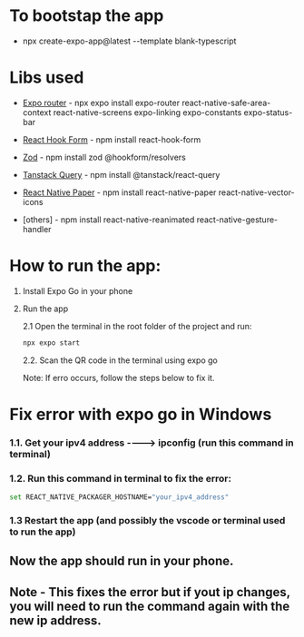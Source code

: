 # To bootstap the app

-   npx create-expo-app@latest --template blank-typescript

# Libs used

-   [Expo router](https://expo.github.io/router/docs/) - npx expo install expo-router react-native-safe-area-context react-native-screens expo-linking expo-constants expo-status-bar

-   [React Hook Form](https://react-hook-form.com/) - npm install react-hook-form

-   [Zod](https://zod.dev/) - npm install zod @hookform/resolvers

-   [Tanstack Query](https://tanstack.com/query/latest) - npm install @tanstack/react-query

-   [React Native Paper](https://nativebase.io/) - npm install react-native-paper react-native-vector-icons

-   [others] - npm install react-native-reanimated react-native-gesture-handler

# How to run the app:

1. Install Expo Go in your phone

2. Run the app

    2.1 Open the terminal in the root folder of the project and run:

    ```bash
    npx expo start
    ```

    2.2. Scan the QR code in the terminal using expo go

    Note: If erro occurs, follow the steps below to fix it.

# Fix error with expo go in Windows

### 1.1. Get your ipv4 address ----> ipconfig (run this command in terminal)

### 1.2. Run this command in terminal to fix the error:

```bash
set REACT_NATIVE_PACKAGER_HOSTNAME="your_ipv4_address"
```

### 1.3 Restart the app (and possibly the vscode or terminal used to run the app)

## Now the app should run in your phone.

## Note - This fixes the error but if yout ip changes, you will need to run the command again with the new ip address.
